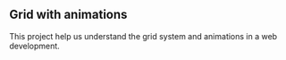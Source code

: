 ## Grid with animations

This project help us understand the grid system and animations in a web development. 
